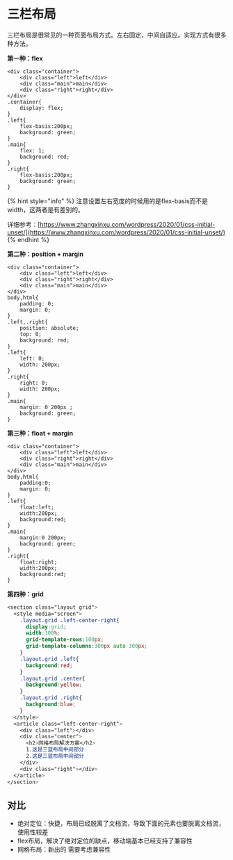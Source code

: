 # 三栏布局

三栏布局是很常见的一种页面布局方式。左右固定，中间自适应。实现方式有很多种方法。

**第一种：flex**

```markup
<div class="container">
    <div class="left">left</div>
    <div class="main">main</div>
    <div class="right">right</div>
</div>
.container{
    display: flex;
}
.left{
    flex-basis:200px;
    background: green;
}
.main{
    flex: 1;
    background: red;
}
.right{
    flex-basis:200px;
    background: green;
}
```

{% hint style="info" %}
注意设置左右宽度的时候用的是flex-basis而不是width，这两者是有差别的。

详细参考：[https://www.zhangxinxu.com/wordpress/2020/01/css-initial-unset/](https://www.zhangxinxu.com/wordpress/2020/01/css-initial-unset/)
{% endhint %}

**第二种：position + margin**

```markup
<div class="container">
    <div class="left">left</div>
    <div class="right">right</div>
    <div class="main">main</div>
</div>
body,html{
    padding: 0;
    margin: 0;
}
.left,.right{
    position: absolute;
    top: 0;
    background: red;
}
.left{
    left: 0;
    width: 200px;
}
.right{
    right: 0;
    width: 200px;
}
.main{
    margin: 0 200px ;
    background: green;
}
```

**第三种：float + margin**

```markup
<div class="container">
    <div class="left">left</div>
    <div class="right">right</div>
    <div class="main">main</div>
</div>
body,html{
    padding:0;
    margin: 0;
}
.left{
    float:left;
    width:200px;
    background:red;
}
.main{
    margin:0 200px;
    background: green;
}
.right{
    float:right;
    width:200px;
    background:red;
}
```

**第四种：grid**

```css
<section class="layout grid">
  <style media="screen">
    .layout.grid .left-center-right{
      display:grid;
      width:100%;
      grid-template-rows:100px;
      grid-template-columns:300px auto 300px;
    }
    .layout.grid .left{
      background:red;
    }
    .layout.grid .center{
      background:yellow;
    }
    .layout.grid .right{
      background:blue;
    }
  </style>
  <article class="left-center-right">
    <div class="left"></div>
    <div class="center">
      <h2>网格布局解决方案</h2>
      1.这是三蓝布局中间部分
      2.这是三蓝布局中间部分
    </div>
    <div class="right"></div>
  </article>
</section>
```

## 对比

* 绝对定位：快捷，布局已经脱离了文档流，导致下面的元素也要脱离文档流，使用性较差
* flex布局，解决了绝对定位的缺点，移动端基本已经支持了兼容性
* 网格布局：新出的 需要考虑兼容性


